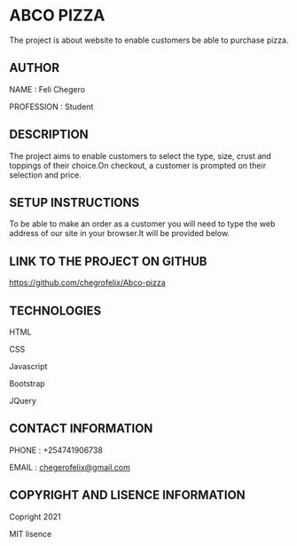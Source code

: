 # ABCO PIZZA
The project is about website to enable customers be able to purchase pizza.

## AUTHOR
NAME : Feli Chegero

PROFESSION : Student

## DESCRIPTION
The project aims to enable customers to select the type, size, crust and toppings of their choice.On checkout, a customer is prompted on their selection and price.

## SETUP INSTRUCTIONS
To be able to make an order as a customer you will need to type the web address of our site in your browser.It will be provided below.

## LINK TO THE PROJECT ON GITHUB
https://github.com/chegrofelix/Abco-pizza

## TECHNOLOGIES
HTML

CSS

Javascript

Bootstrap

JQuery

## CONTACT INFORMATION
 PHONE : +254741906738

 EMAIL : chegerofelix@gmail.com

## COPYRIGHT AND LISENCE INFORMATION
Copright 2021 

MIT lisence